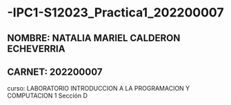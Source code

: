 # -IPC1-S12023_Practica1_202200007

NOMBRE: NATALIA  MARIEL CALDERON ECHEVERRIA
------
CARNET: 202200007
----
curso: LABORATORIO INTRODUCCION A LA PROGRAMACION Y COMPUTACION 1 Sección D
